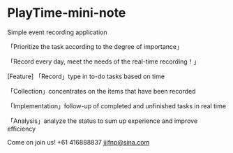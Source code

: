 # PlayTime-mini-note


Simple event recording application

「Prioritize the task according to the degree of importance」

「Record every day, meet the needs of the real-time recording！」

[Feature]
「Record」type in to-do tasks based on time

「Collection」concentrates on the items that have been recorded

「Implementation」follow-up of completed and unfinished tasks in real time

「Analysis」analyze the status to sum up experience and improve efficiency

Come on join us! +61 416888837 jjjfnp@sina.com
